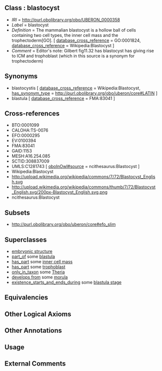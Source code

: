 
## Class : blastocyst

 * *IRI* = http://purl.obolibrary.org/obo/UBERON_0000358
 * *Label* = blastocyst
 * *Definition* = The mammalian blastocyst is a hollow ball of cells containing two cell types, the inner cell mass and the trophectoderm[GO]. [ [database_cross_reference](../../ef/oboInOwl#hasDbXref.md) = GO:0001824, [database_cross_reference](../../ef/oboInOwl#hasDbXref.md) = Wikipedia:Blastocyst ]
 * *Comment* = Editor's note: Gilbert fig11.32 has blastocyst has giving rise to ICM and trophoblast (which in this source is a synonym for trophectoderm)

## Synonyms

 * blastocystis [ [database_cross_reference](../../ef/oboInOwl#hasDbXref.md) = Wikipedia:Blastocyst, [has_synonym_type](../../pe/oboInOwl#hasSynonymType.md) = http://purl.obolibrary.org/obo/uberon/core#LATIN ]
 * blastula [ [database_cross_reference](../../ef/oboInOwl#hasDbXref.md) = FMA:83041 ]

## Cross-references

 * BTO:0001099
 * CALOHA:TS-0076
 * EFO:0000295
 * EV:0100394
 * FMA:83041
 * GAID:1153
 * MESH:A16.254.085
 * SCTID:308837009
 * UMLS:C1281743 [ [oboInOwl#source](../../ce/oboInOwl#source.md) = ncithesaurus:Blastocyst ]
 * Wikipedia:Blastocyst
 * http://upload.wikimedia.org/wikipedia/commons/7/72/Blastocyst_English.svg
 * http://upload.wikimedia.org/wikipedia/commons/thumb/7/72/Blastocyst_English.svg/200px-Blastocyst_English.svg.png
 * ncithesaurus:Blastocyst

## Subsets

 * http://purl.obolibrary.org/obo/uberon/core#efo_slim

## Superclasses

 * [embryonic structure](../../UBERON/50/UBERON_0002050.md)
 * [part_of](../../BFO/50/BFO_0000050.md) some [blastula](../../UBERON/07/UBERON_0000307.md)
 * [has_part](../../BFO/51/BFO_0000051.md) some [inner cell mass](../../UBERON/87/UBERON_0000087.md)
 * [has_part](../../BFO/51/BFO_0000051.md) some [trophoblast](../../UBERON/88/UBERON_0000088.md)
 * [only_in_taxon](../../RO/60/RO_0002160.md) some [Theria <Mammalia>](../../NCBITaxon/25/NCBITaxon_32525.md)
 * [develops from](../../RO/02/RO_0002202.md) some [morula](../../UBERON/85/UBERON_0000085.md)
 * [existence_starts_and_ends_during](../../core#existence/ng/core#existence_starts_and_ends_during.md) some [blastula stage](../../UBERON/08/UBERON_0000108.md)

## Equivalencies


## Other Logical Axioms


## Other Annotations


## Usage


## External Comments

